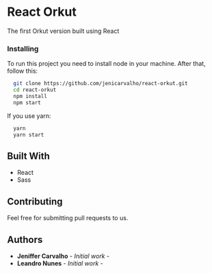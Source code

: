 # React Orkut

The first Orkut version built using React

### Installing

To run this project you need to install node in your machine. After that, follow this:

```sh
  git clone https://github.com/jenicarvalho/react-orkut.git
  cd react-orkut
  npm install
  npm start 
```

If you use yarn:

```sh 
  yarn
  yarn start
```

## Built With

* React
* Sass

## Contributing

Feel free for submitting pull requests to us.

## Authors

* **Jeniffer Carvalho** - *Initial work* - 
* **Leandro Nunes** - *Initial work* - 

